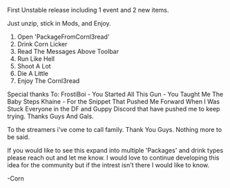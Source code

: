 First Unstable release including 1 event and 2 new items. 

Just unzip, stick in Mods, and Enjoy.

1) Open 'PackageFromCornl3read'
2) Drink Corn Licker
3) Read The Messages Above Toolbar
4) Run Like Hell
5) Shoot A Lot
6) Die A Little
7) Enjoy The Cornl3read

Special thanks To:
FrostiBoi - You Started All This
Gun - You Taught Me The Baby Steps
Khaine - For the Snippet That Pushed Me Forward When I Was Stuck
Everyone in the DF and Guppy Discord that have pushed me to keep trying. 
Thanks Guys And Gals.

To the streamers i've come to call family. 
Thank You Guys. Nothing more to be said. 

If you would like to see this expand into multiple 'Packages' and drink types please reach out and let me know. 
I would love to continue developing this idea for the community but if the intrest isn't there I would like to know. 

-Corn
